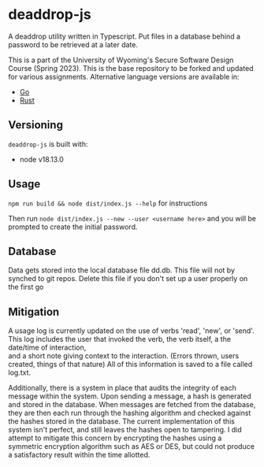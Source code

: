 #  deaddrop-js

A deaddrop utility written in Typescript. Put files in a database behind a password to be retrieved at a later date.

This is a part of the University of Wyoming's Secure Software Design Course (Spring 2023). This is the base repository to be forked and updated for various assignments. Alternative language versions are available in:
- [Go](https://github.com/andey-robins/deaddrop-go)
- [Rust](https://github.com/andey-robins/deaddrop-rs)

## Versioning

`deaddrop-js` is built with:
- node v18.13.0

## Usage

`npm run build && node dist/index.js --help` for instructions

Then run `node dist/index.js --new --user <username here>` and you will be prompted to create the initial password.

## Database

Data gets stored into the local database file dd.db. This file will not by synched to git repos. Delete this file if you don't set up a user properly on the first go

## Mitigation 

A usage log is currently updated on the use of verbs 'read', 'new', or 'send'. This log includes the user that invoked the verb, the verb itself, a the date/time of interaction,  
and a short note giving context to the interaction. (Errors thrown, users created, things 
of that nature) All of this information is saved to a file called log.txt.

Additionally, there is a system in place that audits the integrity of each message within the system. Upon sending a message, a hash is generated and stored in the database. When 
messages are fetched from the database, they are then each run through the hashing algorithm and checked against the hashes stored in the database. The current implementation of this 
system isn't perfect, and still leaves the hashes open to tampering. I did attempt to mitigate this concern by encrypting the hashes using a symmetric encryption algorithm such as 
AES or DES, but could not produce a satisfactory result within the time allotted. 